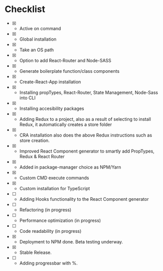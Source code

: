 # Checklist

- [x] - Active on command
- [x] - Global installation
- [x] - Take an OS path
- [x] - Option to add React-Router and Node-SASS
- [x] - Generate boilerplate function/class components
- [x] - Create-React-App installation
- [x] - Installing propTypes, React-Router, State Management, Node-Sass into CLI
- [x] - Installing accesibility packages
- [x] - Adding Redux to a project, also as a result of selecting to install Redux, it automatically creates a store folder
- [x] - CRA installation also does the above Redux instructions such as store creation.
- [x] - Improved React Component generator to smartly add PropTypes, Redux & React Router
- [x] - Added in package-manager choice as NPM/Yarn
- [x] - Custom CMD execute commands
- [x] - Custom installation for TypeScript
- [ ] - Adding Hooks functionality to the React Component generator
- [ ] - Refactoring (in progress)
- [ ] - Performance optimization (in progress)
- [ ] - Code readability (in progress)
- [x] - Deployment to NPM done. Beta testing underway.
- [x] - Stable Release.
- [ ] - Adding progressbar with %.

